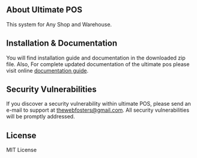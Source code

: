 ## About Ultimate POS

This system for Any Shop and Warehouse.

## Installation & Documentation
You will find installation guide and documentation in the downloaded zip file.
Also, For complete updated documentation of the ultimate pos please visit online [documentation guide](#).

## Security Vulnerabilities

If you discover a security vulnerability within ultimate POS, please send an e-mail to support at thewebfosters@gmail.com. All security vulnerabilities will be promptly addressed.

## License

MIT License
